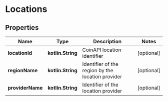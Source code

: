 
# Locations

## Properties
Name | Type | Description | Notes
------------ | ------------- | ------------- | -------------
**locationId** | **kotlin.String** | CoinAPI location identifier |  [optional]
**regionName** | **kotlin.String** | Identifier of the region by the location provider |  [optional]
**providerName** | **kotlin.String** | Identifier of the location provider |  [optional]



